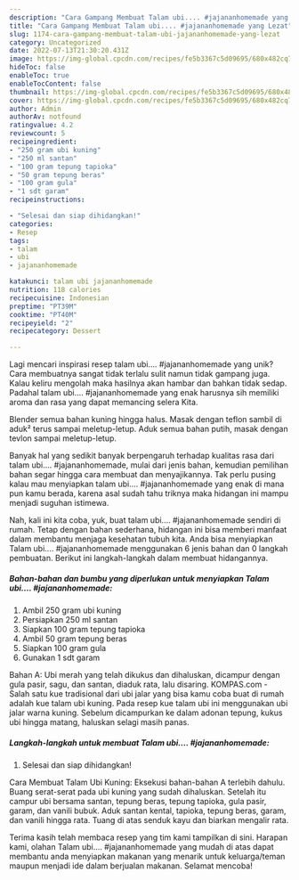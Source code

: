 ```yaml
---
description: "Cara Gampang Membuat Talam ubi.... #jajananhomemade yang Lezat"
title: "Cara Gampang Membuat Talam ubi.... #jajananhomemade yang Lezat"
slug: 1174-cara-gampang-membuat-talam-ubi-jajananhomemade-yang-lezat
category: Uncategorized
date: 2022-07-13T21:30:20.431Z
image: https://img-global.cpcdn.com/recipes/fe5b3367c5d09695/680x482cq70/talam-ubi-jajananhomemade-foto-resep-utama.jpg
hideToc: false
enableToc: true
enableTocContent: false
thumbnail: https://img-global.cpcdn.com/recipes/fe5b3367c5d09695/680x482cq70/talam-ubi-jajananhomemade-foto-resep-utama.jpg
cover: https://img-global.cpcdn.com/recipes/fe5b3367c5d09695/680x482cq70/talam-ubi-jajananhomemade-foto-resep-utama.jpg
author: Admin
authorAv: notfound
ratingvalue: 4.2
reviewcount: 5
recipeingredient:
- "250 gram ubi kuning"
- "250 ml santan"
- "100 gram tepung tapioka"
- "50 gram tepung beras"
- "100 gram gula"
- "1 sdt garam"
recipeinstructions:

- "Selesai dan siap dihidangkan!"
categories:
- Resep
tags:
- talam
- ubi
- jajananhomemade

katakunci: talam ubi jajananhomemade 
nutrition: 118 calories
recipecuisine: Indonesian
preptime: "PT39M"
cooktime: "PT40M"
recipeyield: "2"
recipecategory: Dessert

---
```





Lagi mencari inspirasi resep talam ubi.... #jajananhomemade yang unik? Cara membuatnya sangat tidak terlalu sulit namun tidak gampang juga. Kalau keliru mengolah maka hasilnya akan hambar dan bahkan tidak sedap. Padahal talam ubi.... #jajananhomemade yang enak harusnya sih memiliki aroma dan rasa yang dapat memancing selera Kita.





Blender semua bahan kuning hingga halus. Masak dengan teflon sambil di aduk² terus sampai meletup-letup. Aduk semua bahan putih, masak dengan tevlon sampai meletup-letup.

Banyak hal yang sedikit banyak berpengaruh terhadap kualitas rasa dari talam ubi.... #jajananhomemade, mulai dari jenis bahan, kemudian pemilihan bahan segar hingga cara membuat dan menyajikannya. Tak perlu pusing kalau mau menyiapkan talam ubi.... #jajananhomemade yang enak di mana pun kamu berada, karena asal sudah tahu triknya maka hidangan ini mampu menjadi suguhan istimewa.






Nah, kali ini kita coba, yuk, buat talam ubi.... #jajananhomemade sendiri di rumah. Tetap dengan bahan sederhana, hidangan ini bisa memberi manfaat dalam membantu menjaga kesehatan tubuh kita. Anda bisa menyiapkan Talam ubi.... #jajananhomemade menggunakan 6 jenis bahan dan 0 langkah pembuatan. Berikut ini langkah-langkah dalam membuat hidangannya.

<!--inarticleads1-->

##### Bahan-bahan dan bumbu yang diperlukan untuk menyiapkan Talam ubi.... #jajananhomemade:

1. Ambil 250 gram ubi kuning
1. Persiapkan 250 ml santan
1. Siapkan 100 gram tepung tapioka
1. Ambil 50 gram tepung beras
1. Siapkan 100 gram gula
1. Gunakan 1 sdt garam


Bahan A: Ubi merah yang telah dikukus dan dihaluskan, dicampur dengan gula pasir, sagu, dan santan, diaduk rata, lalu disaring. KOMPAS.com - Salah satu kue tradisional dari ubi jalar yang bisa kamu coba buat di rumah adalah kue talam ubi kuning. Pada resep kue talam ubi ini menggunakan ubi jalar warna kuning. Sebelum dicampurkan ke dalam adonan tepung, kukus ubi hingga matang, haluskan selagi masih panas. 

<!--inarticleads2-->

##### Langkah-langkah untuk membuat Talam ubi.... #jajananhomemade:


1. Selesai dan siap dihidangkan!

Cara Membuat Talam Ubi Kuning: Eksekusi bahan-bahan A terlebih dahulu. Buang serat-serat pada ubi kuning yang sudah dihaluskan. Setelah itu campur ubi bersama santan, tepung beras, tepung tapioka, gula pasir, garam, dan vanili bubuk. Aduk santan kental, tapioka, tepung beras, garam, dan vanili hingga rata. Tuang di atas senduk kayu dan biarkan mengalir rata. 

Terima kasih telah membaca resep yang tim kami tampilkan di sini. Harapan kami, olahan Talam ubi.... #jajananhomemade yang mudah di atas dapat membantu anda menyiapkan makanan yang menarik untuk keluarga/teman maupun menjadi ide dalam berjualan makanan. Selamat mencoba!
